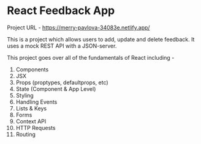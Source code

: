 # React Feedback App

Project URL - https://merry-pavlova-34083e.netlify.app/

This is a project which allows users to add, update and delete feedback. It uses a mock REST API with a JSON-server.

This project goes over all of the fundamentals of React including -

1. Components
2. JSX
3. Props (proptypes, defaultprops, etc)
4. State (Component & App Level)
5. Styling
6. Handling Events
7. Lists & Keys
8. Forms
9. Context API
10. HTTP Requests
11. Routing
